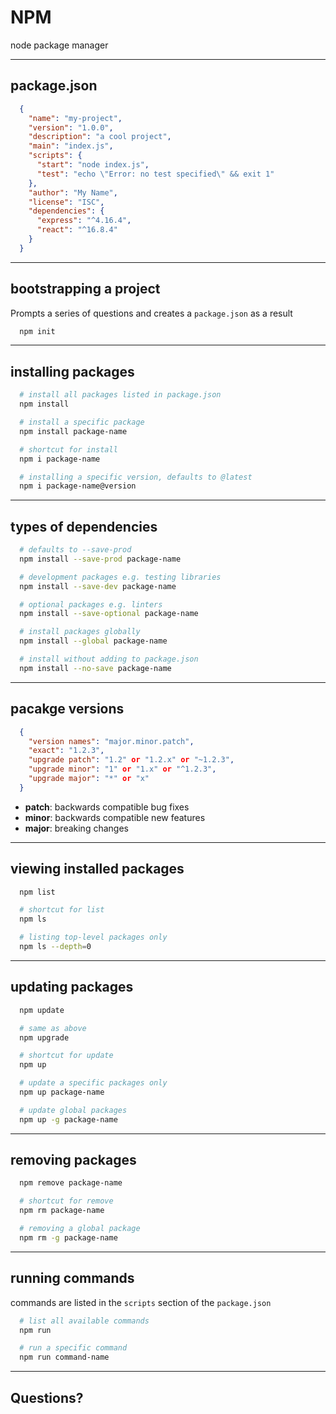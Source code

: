# NPM

node package manager

---

## package.json

```json
  {
    "name": "my-project",
    "version": "1.0.0",
    "description": "a cool project",
    "main": "index.js",
    "scripts": {
      "start": "node index.js",
      "test": "echo \"Error: no test specified\" && exit 1"
    },
    "author": "My Name",
    "license": "ISC",
    "dependencies": {
      "express": "^4.16.4",
      "react": "^16.8.4"
    }
  }
```

---

## bootstrapping a project

Prompts a series of questions and creates a `package.json` as a result
```bash
  npm init
```

---

## installing packages

```bash
  # install all packages listed in package.json
  npm install

  # install a specific package
  npm install package-name

  # shortcut for install
  npm i package-name

  # installing a specific version, defaults to @latest
  npm i package-name@version
```

---

## types of dependencies

```bash
  # defaults to --save-prod
  npm install --save-prod package-name

  # development packages e.g. testing libraries
  npm install --save-dev package-name

  # optional packages e.g. linters
  npm install --save-optional package-name

  # install packages globally
  npm install --global package-name

  # install without adding to package.json
  npm install --no-save package-name
```

---

## pacakge versions

```json
  {
    "version names": "major.minor.patch",
    "exact": "1.2.3",
    "upgrade patch": "1.2" or "1.2.x" or "~1.2.3",
    "upgrade minor": "1" or "1.x" or "^1.2.3",
    "upgrade major": "*" or "x"
  }
```

- **patch**: backwards compatible bug fixes
- **minor**: backwards compatible new features
- **major**: breaking changes

---

## viewing installed packages

```bash
  npm list

  # shortcut for list
  npm ls

  # listing top-level packages only
  npm ls --depth=0
```

---

## updating packages

```bash
  npm update

  # same as above
  npm upgrade

  # shortcut for update
  npm up

  # update a specific packages only
  npm up package-name

  # update global packages
  npm up -g package-name
```

---

## removing packages

```bash
  npm remove package-name

  # shortcut for remove
  npm rm package-name

  # removing a global package
  npm rm -g package-name
```

---

## running commands

commands are listed in the `scripts` section of the `package.json`

```bash
  # list all available commands
  npm run

  # run a specific command
  npm run command-name
```

---

## Questions?
